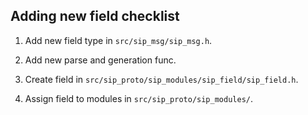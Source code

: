 ## Adding new field checklist

1. Add new field type in `src/sip_msg/sip_msg.h`.

2. Add new parse and generation func.

3. Create field in `src/sip_proto/sip_modules/sip_field/sip_field.h`.

4. Assign field to modules in `src/sip_proto/sip_modules/`.


